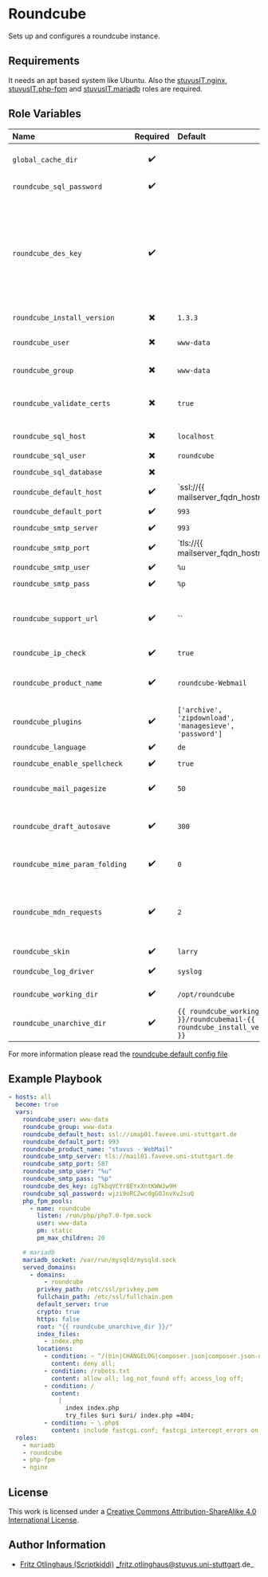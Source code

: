 # Roundcube

Sets up and configures a roundcube instance.


## Requirements

It needs an apt based system like Ubuntu. Also the [stuvusIT.nginx](https://github.com/stuvusIT/nginx), [stuvusIT.php-fpm](https://github.com/stuvusIT/php-fpm) and [stuvusIT.mariadb](https://github.com/stuvusIT/mariadb) roles are required.


## Role Variables

| Name                              | Required                 | Default      | Description                                                                                                                                                                                            |
|:----------------------------------|:------------------------:|:-------------|:-------------------------------------------------------------------------------------------------------------------------------------------------------------------------------------------------------|
| `global_cache_dir`                | :heavy_check_mark:       |              | Cache directory to download Mattermost files to                                                                                                                                                        |
| `roundcube_sql_password`              | :heavy_check_mark: |       | Password of the `roundcube_sql_user`                                                                                                                                                                          |
| `roundcube_des_key`              | :heavy_check_mark: |  | This key is used to encrypt the users imap password which is stored in the session record (and the client cookie if remember password is enabled). Please provide a string of exactly 24 chars.                                                                                                                                                                                |
| `roundcube_install_version`          | :heavy_multiplication_x:       |       `1.3.3`      | Version to install                                                                                                                                                                             |
| `roundcube_user`              | :heavy_multiplication_x: | `www-data` | Name of the user to be used for roundcube                                                                                                                                                                |
| `roundcube_group`                 | :heavy_multiplication_x: | `www-data` | Group to be used for roundcube                                                                                                                                                           |
| `roundcube_validate_certs`           | :heavy_multiplication_x: | `true`      | Should roundcube validate certs during connection to the mail server |
| `roundcube_sql_host`                | :heavy_multiplication_x: |        `localhost`      | Host of for the database                                                                                                                                                                |
| `roundcube_sql_user`             | :heavy_multiplication_x: |        `roundcube`      | Database user                                                                                                                                                                     |
| `roundcube_sql_database`               | :heavy_multiplication_x: |              | Database name                                                                                                                                                               |
| `roundcube_default_host`  | :heavy_check_mark:       |     `ssl://{{ mailserver_fqdn_hostname | default('localhost') }}`         | Imap server                                                                                                                                                            |
| `roundcube_default_port`     | :heavy_check_mark:       |       `993`       | Imap port                                                                                                                                                            |
| `roundcube_smtp_server`     | :heavy_check_mark:       |       `993`       | smtp server                                                                                                                                                          |
| `roundcube_smtp_port`     | :heavy_check_mark:       |       `tls://{{ mailserver_fqdn_hostname | default('localhost') }}`       | smtp port                                                                                                                                                            |
| `roundcube_smtp_user`     | :heavy_check_mark:       |       `%u`       | smtp user                                                                                                                                                          |
| `roundcube_smtp_pass`     | :heavy_check_mark:       |       `%p`       | smtp password                                                                                                                                                            |
| `roundcube_support_url`     | :heavy_check_mark:       |       ``       | Provide an URL where a user can get support for this Roundcube installation.                                                                                                                                                            |
| `roundcube_ip_check`     | :heavy_check_mark:       |       `true`       | smtp password                                                                                                                                                            |
| `roundcube_product_name`     | :heavy_check_mark:       |       `roundcube-Webmail`       | This is displayed on the login screen and in the window title                                                                                                                                                            |
| `roundcube_plugins`     | :heavy_check_mark:       |       `['archive', 'zipdownload', 'managesieve', 'password']`       | A list of strings. Plugins that should be activated                                                                                                                                                            |
| `roundcube_language`     | :heavy_check_mark:       |       `de`       | Language to use                                                                                                                                                           |
| `roundcube_enable_spellcheck`     | :heavy_check_mark:       |       `true`       | Enable spellcheck                                                                                                                                                           |
| `roundcube_mail_pagesize`     | :heavy_check_mark:       |       `50`       | Mails to be displayed on one page                                                                                                                                                            |
| `roundcube_draft_autosave`     | :heavy_check_mark:       |       `300`       | After how many seconds roundcube should do an autosave                                                                                                                                                            |
| `roundcube_mime_param_folding`     | :heavy_check_mark:       |       `0`       |                                                                                Encoding of long/non-ascii attachment names                                                                            |
| `roundcube_mdn_requests`     | :heavy_check_mark:       |       `2`       | Behavior if a received message requests a message delivery notification (read receipt)                                                                                                                                                            |
| `roundcube_skin`     | :heavy_check_mark:       |       `larry`       | Theme to be used                                                                                                                                                            |
| `roundcube_log_driver`     | :heavy_check_mark:       |       `syslog`       | Where should roundcube log to.                                                                                                                                                           |
| `roundcube_working_dir`     | :heavy_check_mark:       |       `/opt/roundcube`       | Working dir for this installation                                                                                                                                                         |
| `roundcube_unarchive_dir`     | :heavy_check_mark:       |       `{{ roundcube_working_dir }}/roundcubemail-{{ roundcube_install_version }}`       | Where should roundcube be extracted to                                                                                                                                                            |

For more information please read the [roundcube default config file](https://github.com/roundcube/roundcubemail/blob/master/config/defaults.inc.php)

## Example Playbook

```yml
- hosts: all
  become: true
  vars:
    roundcube_user: www-data
    roundcube_group: www-data
    roundcube_default_host: ssl://imap01.faveve.uni-stuttgart.de
    roundcube_default_port: 993
    roundcube_product_name: "stuvus - WebMail"
    roundcube_smtp_server: tls://mail01.faveve.uni-stuttgart.de
    roundcube_smtp_port: 587
    roundcube_smtp_user: "%u"
    roundcube_smtp_pass: "%p"
    roundcube_des_key: igTkbqVCYr8EYxXntKWWJw9H 
    roundcube_sql_password: wjzi9oRC2wcdgGOJnvXv2suQ
    php_fpm_pools:
      - name: roundcube
        listen: /run/php/php7.0-fpm.sock
        user: www-data
        pm: static
        pm_max_children: 20

    # mariadb
    mariadb_socket: /var/run/mysqld/mysqld.sock
    served_domains:
      - domains:
          - roundcube
        privkey_path: /etc/ssl/privkey.pem
        fullchain_path: /etc/ssl/fullchain.pem
        default_server: true
        crypto: true
        https: false
        root: "{{ roundcube_unarchive_dir }}/"
        index_files:
          - index.php
        locations:
          - condition: ~ ^/(bin|CHANGELOG|composer.json|composer.json-dist|config|INSTALL|LICENSE|logs|README.md|SQL|temp|UPGRADING)/ 
            content: deny all;
          - condition: /robots.txt
            content: allow all; log_not_found off; access_log off;
          - condition: /
            content: 
              |
                index index.php
                try_files $uri $uri/ index.php =404;
          - condition: ~ \.php$
            content: include fastcgi.conf; fastcgi_intercept_errors on; fastcgi_pass unix:/run/php/php7.0-fpm.sock;
  roles:
    - mariadb
    - roundcube
    - php-fpm
    - nginx
```

## License

This work is licensed under a [Creative Commons Attribution-ShareAlike 4.0 International License](https://creativecommons.org/licenses/by-sa/4.0/).


## Author Information

- [Fritz Otlinghaus (Scriptkiddi)](https://github.com/scriptkiddi) _fritz.otlinghaus@stuvus.uni-stuttgart.de_
